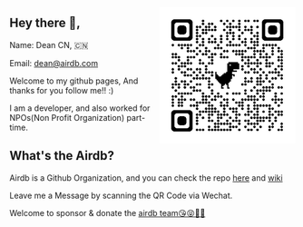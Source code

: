 <a href="https://airdb.github.io"><img width="240" align="right" src="imgs/qrcode_do_good_thing.png"></a>

## Hey there 👋,

Name: Dean CN, 🇨🇳

Email: dean@airdb.com

Welcome to my github pages, And thanks for you follow me!! :)

I am a developer, and also worked for NPOs(Non Profit Organization) part-time.

## What's the Airdb?

Airdb is a Github Organization, and you can check the repo [here](https://github.com/airdb) and [wiki](https://airdb.wiki)

Leave me a Message by scanning the QR Code via Wechat.

Welcome to sponsor & donate the  [airdb team😘😝💝🎀](https://github.com/sponsors/airdb)
